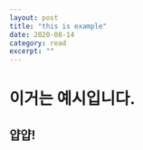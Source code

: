 ```yaml
---
layout: post
title: "this is example" 
date: 2020-08-14
category: read 
excerpt: ""
---
```


# 이거는 예시입니다.

## 얍얍!